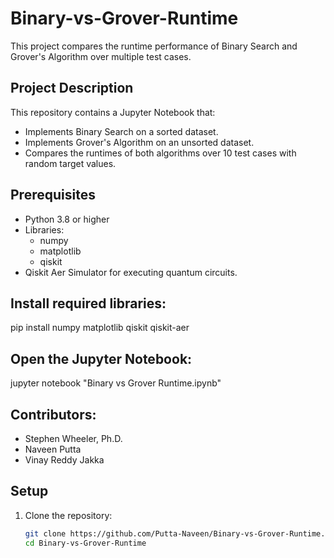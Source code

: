 # Binary-vs-Grover-Runtime
This project compares the runtime performance of Binary Search and Grover's Algorithm over multiple test cases.

## Project Description
This repository contains a Jupyter Notebook that:
- Implements Binary Search on a sorted dataset.
- Implements Grover's Algorithm on an unsorted dataset.
- Compares the runtimes of both algorithms over 10 test cases with random target values.

## Prerequisites
- Python 3.8 or higher
- Libraries:
  - numpy
  - matplotlib
  - qiskit
- Qiskit Aer Simulator for executing quantum circuits.

## Install required libraries:
pip install numpy matplotlib qiskit qiskit-aer

## Open the Jupyter Notebook:
jupyter notebook "Binary vs Grover Runtime.ipynb"

## Contributors:
- Stephen Wheeler, Ph.D.
- Naveen Putta
- Vinay Reddy Jakka

## Setup
1. Clone the repository:
   ```bash
   git clone https://github.com/Putta-Naveen/Binary-vs-Grover-Runtime.git
   cd Binary-vs-Grover-Runtime

